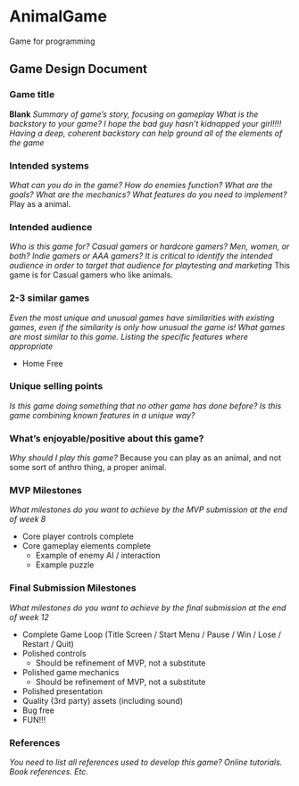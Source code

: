 # AnimalGame
Game for programming

## Game Design Document

### Game title
__Blank__
_Summary of game’s story, focusing on gameplay_
_What is the backstory to your game?  I hope the bad guy hasn’t kidnapped your girl!!!!  Having a deep, coherent backstory can help ground all of the elements of the game_

### Intended systems
_What can you do in the game?  How do enemies function?  What are the goals?  What are the mechanics?  What features do you need to implement?_
Play as a animal. 

### Intended audience
_Who is this game for?  Casual gamers or hardcore gamers?  Men, women, or both?  Indie gamers or AAA gamers?  It is critical to identify the intended audience in order to target that audience for playtesting and marketing_
This game is for Casual gamers who like animals.

### 2-3 similar games
_Even the most unique and unusual games have similarities with existing games, even if the similarity is only how unusual the game is!  What games are most similar to this game.  Listing the specific features where appropriate_
* Home Free

### Unique selling points
_Is this game doing something that no other game has done before?  Is this game combining known features in a unique way?_

### What’s enjoyable/positive about this game?
_Why should I play this game?_
Because you can play as an animal, and not some sort of anthro thing, a proper animal.

### MVP Milestones
_What milestones do you want to achieve by the MVP submission at the end of week 8_
*	Core player controls complete
*	Core gameplay elements complete
    *	Example of enemy AI / interaction
    *	Example puzzle

### Final Submission Milestones
_What milestones do you want to achieve by the final submission at the end of week 12_
*	Complete Game Loop (Title Screen / Start Menu / Pause / Win / Lose / Restart / Quit)
*	Polished controls
    * Should be refinement of MVP, not a substitute
*	Polished game mechanics
    * Should be refinement of MVP, not a substitute
*	Polished presentation
*	Quality (3rd party) assets (including sound)
*	Bug free
*	FUN!!!

### References
_You need to list all references used to develop this game?  Online tutorials.  Book references.  Etc._
